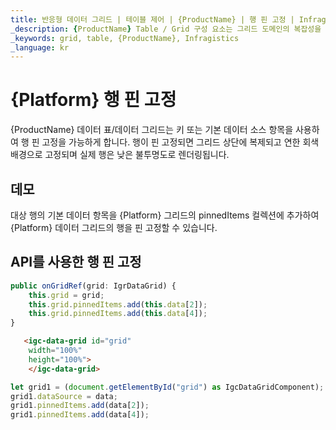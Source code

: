 ```yaml
---
title: 반응형 데이터 그리드 | 테이블 제어 | {ProductName} | 행 핀 고정 | Infragistics
_description: {ProductName} Table / Grid 구성 요소는 그리드 도메인의 복잡성을 관리 가능한 API로 단순화하여 사용자가 데이터 컬렉션을 바인딩 할 수 있도록합니다.
_keywords: grid, table, {ProductName}, Infragistics
_language: kr
---
```


# {Platform} 행 핀 고정

 {ProductName} 데이터 표/데이터 그리드는 키 또는 기본 데이터 소스 항목을 사용하여 행 핀 고정을 가능하게 합니다. 행이 핀 고정되면 그리드 상단에 복제되고 연한 회색 배경으로 고정되며 실제 행은 낮은 불투명도로 렌더링됩니다.

## 데모


<code-view style="height: 600px"
           data-demos-base-url="{environment:dvDemosBaseUrl}"
           iframe-src="{environment:dvDemosBaseUrl}/grids/data-grid-row-pinning"
           github-src="grids/data-grid/row-pinning">
</code-view>

<div class="divider--half"></div>

대상 행의 기본 데이터 항목을 {Platform} 그리드의 pinnedItems 컬렉션에 추가하여 {Platform} 데이터 그리드의 행을 핀 고정할 수 있습니다.

## API를 사용한 행 핀 고정

```ts
public onGridRef(grid: IgrDataGrid) {
    this.grid = grid;
    this.grid.pinnedItems.add(this.data[2]);
    this.grid.pinnedItems.add(this.data[4]);
}
```

```html
   <igc-data-grid id="grid"
    width="100%"
    height="100%">
    </igc-data-grid>
```

```ts
let grid1 = (document.getElementById("grid") as IgcDataGridComponent);
grid1.dataSource = data;
grid1.pinnedItems.add(data[2]);
grid1.pinnedItems.add(data[4]);
```
